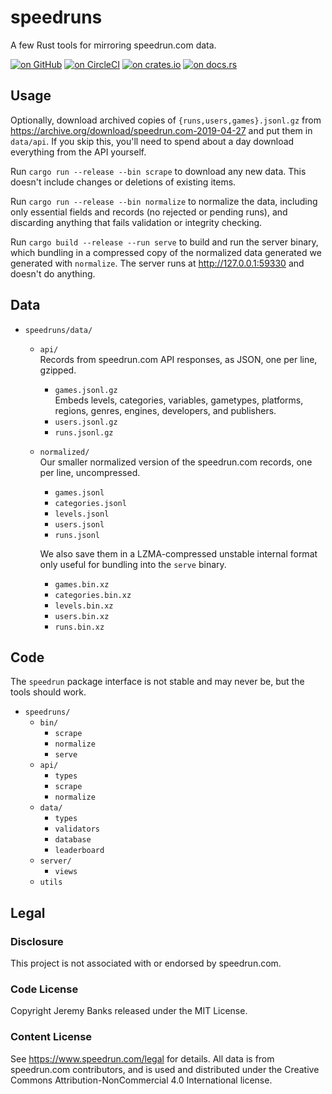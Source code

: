 # speedruns

A few Rust tools for mirroring speedrun.com data.

[![on GitHub](https://img.shields.io/github/last-commit/m/jeremyBanks/speedruns.svg?label=github)](https://github.com/jeremyBanks/speedruns/)
[![on CircleCI](https://circleci.com/gh/jeremyBanks/speedruns/tree/master.svg?style=svg&circle-token=bc9b0cb90d9bab53eaebdf02a1afa7e4dc1b57ad)](https://circleci.com/gh/jeremyBanks/speedruns/tree/master)
[![on crates.io](https://img.shields.io/crates/v/speedruns.svg)](https://crates.io/crates/speedruns/)
[![on docs.rs](https://docs.rs/speedruns/badge.svg)](https://docs.rs/speedruns/)

## Usage

Optionally, download archived copies of `{runs,users,games}.jsonl.gz` from https://archive.org/download/speedrun.com-2019-04-27 and put them in `data/api`. If you skip this, you'll need to spend about a day download everything from the API yourself.

Run `cargo run --release --bin scrape` to download any new data. This doesn't include changes or deletions of existing items.

Run `cargo run --release --bin normalize` to normalize the data, including only essential fields and records (no rejected or pending runs), and discarding anything that fails validation or integrity checking.

Run `cargo build --release --run serve` to build and run the server binary, which bundling in a compressed copy of the normalized data generated we generated with `normalize`. The server runs at http://127.0.0.1:59330 and doesn't do anything.

## Data

- `speedruns/data/`
  - `api/`  
    Records from speedrun.com API responses, as JSON, one per line, gzipped.

    - `games.jsonl.gz`  
      Embeds levels, categories, variables, gametypes, platforms, regions, genres, engines, developers, and publishers.
    - `users.jsonl.gz`
    - `runs.jsonl.gz`
  - `normalized/`  
    Our smaller normalized version of the speedrun.com records, one per line, uncompressed.

    - `games.jsonl`
    - `categories.jsonl`
    - `levels.jsonl`
    - `users.jsonl`
    - `runs.jsonl`

    We also save them in a LZMA-compressed unstable internal format only useful for bundling into the `serve` binary.

    - `games.bin.xz`
    - `categories.bin.xz`
    - `levels.bin.xz`
    - `users.bin.xz`
    - `runs.bin.xz`

## Code

The `speedrun` package interface is not stable and may never be, but the tools should work.

- `speedruns/`
  - `bin/`
    - `scrape`
    - `normalize`
    - `serve`
  - `api/`
    - `types`
    - `scrape`
    - `normalize`
  - `data/`
    - `types`
    - `validators`
    - `database`
    - `leaderboard`
  - `server/`
    - `views`
  - `utils`

## Legal

### Disclosure

This project is not associated with or endorsed by speedrun.com.

### Code License

Copyright Jeremy Banks released under the MIT License.

### Content License

See <https://www.speedrun.com/legal> for details. All data is from speedrun.com
contributors, and is used and distributed under the Creative Commons
Attribution-NonCommercial 4.0 International license.
